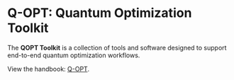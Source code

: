 # Q-OPT: Quantum Optimization Toolkit

The **QOPT Toolkit** is a collection of tools and software designed to support end-to-end quantum optimization workflows.

View the handbook: [Q-OPT](https://q-opt.readthedocs.io/en/latest/).
